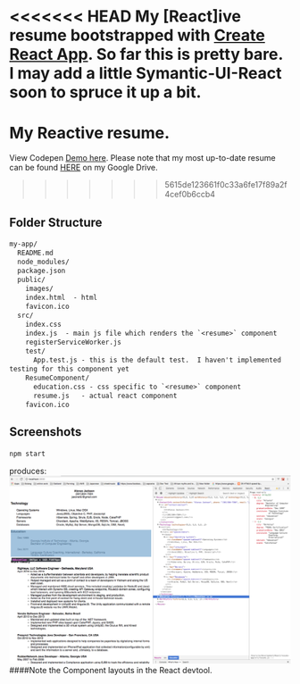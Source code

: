 <<<<<<< HEAD
My [React]ive resume bootstrapped with [Create React App](https://github.com/facebookincubator/create-react-app).  So far this is pretty bare.  I may add a little Symantic-UI-React soon to spruce it up a bit.
=======
# My **React**ive resume. 

View Codepen [Demo here](https://codepen.io/jaxonetic/pen/KZrdYK).  Please note that my most up-to-date resume can be found [HERE](https://drive.google.com/open?id=1DmMsnAhEoaQ163A4rn3wVIbbN3K-mG2PLp4jrUz49wg) on my Google Drive.
>>>>>>> 5615de123661f0c33a6fe17f89a2f4cef0b6ccb4


## Folder Structure
```
my-app/
  README.md
  node_modules/
  package.json
  public/
    images/
    index.html  - html
    favicon.ico
  src/
    index.css
    index.js  - main js file which renders the `<resume>` component
    registerServiceWorker.js
    test/
      App.test.js - this is the default test.  I haven't implemented testing for this component yet
    ResumeComponent/
      education.css - css specific to `<resume>` component
      resume.js   - actual react component
    favicon.ico
```

## Screenshots
```sh
npm start
```
produces:
![alt screenshot](https://github.com/jaxonetic-github/react-resume/blob/master/demo-screenshot.png)
####Note the Component layouts in the React devtool. 